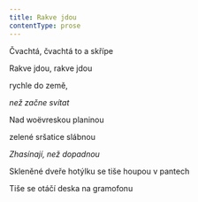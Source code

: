 ```yaml
---
title: Rakve jdou
contentType: prose
---
```


<section>

Čvachtá, čvachtá to a skřípe

Rakve jdou, rakve jdou

rychle do země,

_než začne svítat_

</section>

<section>

Nad woëvreskou planinou

zelené sršatice slábnou

_Zhasínají, než dopadnou_

</section>

<section>

Skleněné dveře hotýlku se tiše houpou v pantech

Tiše se otáčí deska na gramofonu

</section>
